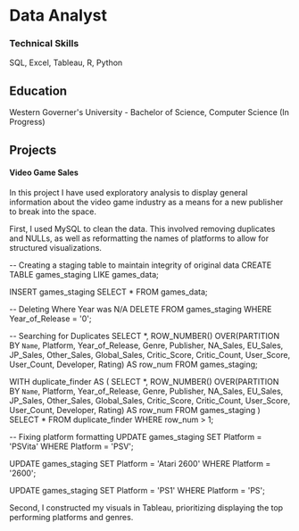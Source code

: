 # Data Analyst

### Technical Skills
SQL, Excel, Tableau, R, Python

## Education
Western Governer's University - Bachelor of Science, Computer Science (In Progress)

## Projects

#### Video Game Sales
In this project I have used exploratory analysis to display general information about the video game industry as a means for a new publisher to break into the space.

First, I used MySQL to clean the data. This involved removing duplicates and NULLs, as well as reformatting the names of platforms to allow for structured visualizations.

-- Creating a staging table to maintain integrity of original data
CREATE TABLE games_staging
LIKE games_data;

INSERT games_staging
SELECT *
FROM games_data;

-- Deleting Where Year was N/A
DELETE
FROM games_staging
WHERE Year_of_Release = '0';

-- Searching for Duplicates
SELECT *,
ROW_NUMBER() OVER(PARTITION BY `Name`, Platform, Year_of_Release, Genre, Publisher, NA_Sales, EU_Sales, JP_Sales, Other_Sales, Global_Sales, Critic_Score, Critic_Count, User_Score, User_Count, Developer, Rating) AS row_num
FROM games_staging;

WITH duplicate_finder AS
(
SELECT *,
ROW_NUMBER() OVER(PARTITION BY `Name`, Platform, Year_of_Release, Genre, Publisher, NA_Sales, EU_Sales, JP_Sales, Other_Sales, Global_Sales, Critic_Score, Critic_Count, User_Score, User_Count, Developer, Rating) AS row_num
FROM games_staging
)
SELECT *
FROM duplicate_finder
WHERE row_num > 1;

-- Fixing platform formatting
UPDATE games_staging
SET Platform = 'PSVita'
WHERE Platform = 'PSV';

UPDATE games_staging
SET Platform = 'Atari 2600'
WHERE Platform = '2600';

UPDATE games_staging
SET Platform = 'PS1'
WHERE Platform = 'PS';

Second, I constructed my visuals in Tableau, prioritizing displaying the top performing platforms and genres. 
